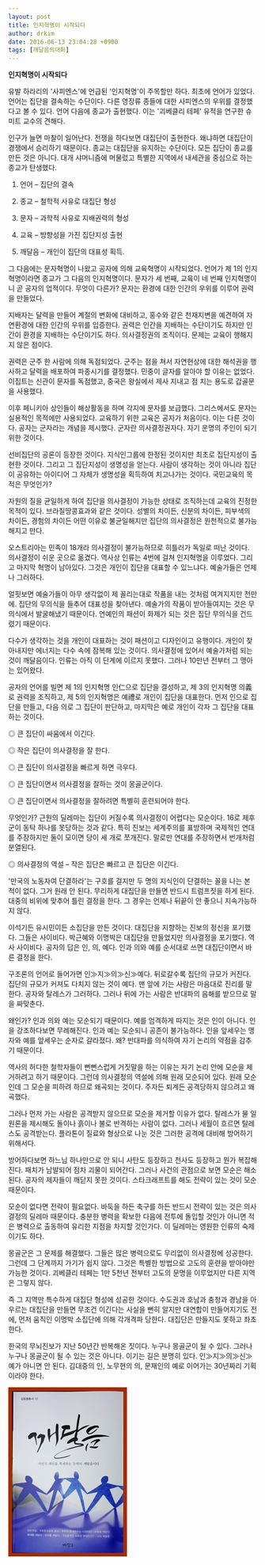 ```yaml
---
layout: post
title: 인지혁명이 시작되다
author: drkim
date: 2016-06-13 23:04:28 +0900
tags: [깨달음의대화]
---
```

  


**인지혁명이 시작되다**

  


유발 하라리의 '사피엔스'에 언급된 '인지혁명'이 주목할만 하다. 최초에 언어가 있었다. 언어는 집단을 결속하는 수단이다. 다른 영장류 종들에 대한 사피엔스의 우위를 결정했다고 볼 수 있다. 언어 다음에 종교가 출현했다. 이는 '괴베클리 테페' 유적을 연구한 슈미트 교수의 견해다. 

  


인구가 늘면 마찰이 일어난다. 전쟁을 하다보면 대집단이 출현한다. 왜냐하면 대집단이 경쟁에서 승리하기 때문이다. 종교는 대집단을 유지하는 수단이다. 모든 집단이 종교를 만든 것은 아니다. 대개 샤머니즘에 머물렀고 특별한 지역에서 내세관을 중심으로 하는 종교가 탄생했다. 

  


1) 언어 – 집단의 결속  

      
2) 종교 – 철학적 사유로 대집단 형성  

      
3) 문자 – 과학적 사유로 지배권력의 형성  

      
4) 교육 – 방향성을 가진 집단지성 출현  

      
5) 깨달음 – 개인이 집단의 대표성 획득. 

  


그 다음에는 문자혁명이 나왔고 공자에 의해 교육혁명이 시작되었다. 언어가 제 1의 인지혁명이라면 종교가 그 다음의 인지혁명이다. 문자가 세 번째, 교육이 네 번째 인지혁명이니 곧 공자의 업적이다. 무엇이 다른가? 문자는 환경에 대한 인간의 우위를 이루어 권력을 만들었다. 

  


지배자는 달력을 만들어 계절의 변화에 대비하고, 홍수와 같은 천재지변을 예견하여 자연환경에 대한 인간의 우위를 입증한다. 권력은 인간을 지배하는 수단이기도 하지만 인간이 환경을 지배하는 수단이기도 하다. 의사결정권의 조직이다. 문제는 교육이 행해지지 않은 점이다. 

  


권력은 군주 한 사람에 의해 독점되었다. 군주는 점을 쳐서 자연현상에 대한 해석권을 행사하고 달력을 배포하여 파종시기를 결정했다. 민중이 글자를 알아야 할 이유는 없었다. 이집트는 신관이 문자를 독점했고, 중국은 왕실에서 제사 지내고 점 치는 용도로 갑골문을 사용했다. 

  


이후 페니키아 상인들이 해상활동을 하며 각지에 문자를 보급했다. 그리스에서도 문자는 실용적인 목적에만 사용되었다. 교육하기 위한 교육은 공자가 처음이다. 이는 다른 것이다. 공자는 군자라는 개념을 제시했다. 군자란 의사결정권자다. 자기 운명의 주인이 되기 위한 것이다. 

  


선비집단의 공론이 등장한 것이다. 지식인그룹에 한정된 것이지만 최초로 집단지성이 출현한 것이다. 그리고 그 집단지성이 생명성을 얻는다. 사람이 생각하는 것이 아니라 집단이 공유하는 아이디어 그 자체가 생명성을 획득하여 치고나가는 것이다. 국민교육의 목적은 무엇인가? 

  


자원의 질을 균일하게 하여 집단을 의사결정이 가능한 상태로 조직하는데 교육의 진정한 목적이 있다. 브라질땅콩효과와 같은 것이다. 성별의 차이든, 신분의 차이든, 피부색의 차이든, 경험의 차이든 어떤 이유로 불균일해지만 집단의 의사결정은 원천적으로 불가능해지고 만다. 

  


오스트리아는 민족이 18개라 의사결정이 불가능하므로 히틀러가 독일로 떠난 것이다. 의사결정이 쉬운 곳으로 옮겼다. 역사상 인류는 4번에 걸쳐 인지혁명을 이루었다. 그리고 마지막 혁명이 남아있다. 그것은 개인이 집단을 대표할 수 있느냐다. 예술가들은 언제나 그러하다. 

  


얼핏보면 예술가들이 아무 생각없이 제 꼴리는대로 작품을 내는 것처럼 여겨지지만 천만에. 집단의 무의식을 들추어 대표성을 찾아낸다. 예술가의 작품이 받아들여지는 것은 무의식에서 발굴해냈기 때문이다. 연예인의 패션이 화제가 되는 것은 집단 무의식을 건드렸기 때문이다. 

  


다수가 생각하는 것을 개인이 대표하는 것이 패션이고 디자인이고 유행이다. 개인이 찾아내지만 에너지는 다수 속에 잠복해 있는 것이다. 의사결정에 있어서 예술가처럼 되는 것이 깨달음이다. 인류는 아직 이 단계에 이르지 못했다. 그러나 10만년 전부터 그 맹아는 있어왔다. 

  


공자의 언어를 빌면 제 1의 인지혁명 인仁으로 집단을 결성하고, 제 3의 인지혁명 의義로 권력을 조직하고, 제 5의 인지혁명은 예禮로 개인이 집단을 대표한다. 먼저 인으로 집단을 만들고, 다음 의로 그 집단이 판단하고, 마지막은 예로 개인이 각자 그 집단을 대표하는 것이다. 

  


◎ 큰 집단이 싸움에서 이긴다.  

      
◎ 작은 집단이 의사결정을 잘 한다.  

      
◎ 큰 집단이 의사결정을 빠르게 하면 극우다.  

      
◎ 큰 집단이면서 의사결정을 잘하는 것이 몽골군이다.   

      
◎ 큰 집단이면서 의사결정을 잘하려면 특별히 훈련되어야 한다. 

  


무엇인가? 근원의 딜레마는 집단이 커질수록 의사결정이 어렵다는 모순이다. 16로 제후군이 동탁 하나를 못당하는 것과 같다. 특히 진보는 세계주의를 표방하며 국제적인 연대를 주장하지만 둘이 모이면 당이 세 개로 쪼개진다. 말로만 연대를 주장하면서 번개처럼 분열된다. 

  


◎ 의사결정의 역설 – 작은 집단은 빠르고 큰 집단은 이긴다. 

  


'만국의 노동자여 단결하라'는 구호를 걸지만 두 명의 지식인이 단결하는 꼴을 나는 본 적이 없다. 그거 원래 안 된다. 무리하게 대집단을 만들면 반드시 트럼프짓을 하게 된다. 대중의 비위에 맞추어 틀린 결정을 한다. 그 경우는 언제나 뒤끝이 안 좋으니 지속가능하지 않다. 

  


이석기든 유시민이든 소집단을 만든 것이다. 대집단을 지향하는 진보의 정신을 포기했다. 그들은 사이비다. 박근혜와 이명박은 대집단을 만들었지만 의사결정을 포기했다. 역사 사이비다. 공자의 답은 인, 의, 예다. 인과 의와 예를 순서대로 쓰면 대집단이면서 바른 결정을 한다. 

  


구조론의 언어로 들어가면 인≫지≫의≫신≫예다. 뒤로갈수록 집단의 규모가 커진다. 집단의 규모가 커져도 다치지 않는 것이 예다. 맨 앞에 가는 사람은 마음대로 진리를 말한다. 공자와 탈레스가 그러하다. 그러나 뒤에 가는 사람은 반대파의 음해를 받으므로 말을 짜맞춘다. 

  


왜인가? 인과 의와 예는 모순되기 때문이다. 예를 엄격하게 따지는 것은 인이 아니다. 인을 강조하다보면 무례해진다. 인과 예는 모순되니 공존이 불가능하다. 인을 앞세우는 맹자와 예를 앞세우는 순자로 갈라졌다. 왜? 반대파를 의식하여 자기 논리의 약점을 감추기 때문이다. 

  


역사의 허다한 철학자들이 뻔뻔스럽게 거짓말을 하는 이유는 자기 논리 안에 모순을 제거하려고 하기 때문이다. 그런데 의사결정의 역설에 의해 원래 모순되어 있다. 원래 모순인데 그 모순을 피하려 하므로 왜곡되는 것이다. 주자든 퇴계든 공격당하지 않으려고 왜곡했다. 

  


그러나 먼저 가는 사람은 공격받지 않으므로 모순을 제거할 이유가 없다. 탈레스가 물 일원론을 제시해도 돌이나 흙이나 불로 반격하는 사람이 없다. 그러나 세월이 흐르면 탈레스도 공격받는다. 플라톤이 질료와 형상으로 나눈 것은 그러한 공격에 대비해 방어하기 위해서다. 

  


방어하다보면 하느님 하나만으로 안 되니 사탄도 등장하고 천사도 등장하고 뭔가 복잡해진다. 패치가 남발되어 점차 괴물이 되어간다. 그러나 사건의 관점으로 보면 모순은 해소된다. 공자의 제자들이 깨닫지 못한 것이다. 스타크래프트를 해도 전략이 있는 것이 모순 때문이다. 

  


모순이 없다면 전략이 필요없다. 바둑을 하든 축구를 하든 반드시 전략이 있는 것은 의사결정의 딜레마 때문이다. 충분한 병력을 확보한 다음에 전투에 돌입할 것인가 아니면 적은 병력으로 출동하여 유리한 지점을 차지할 것인가다. 이 딜레마는 영원한 인류의 숙제이기도 하다. 

  


몽골군은 그 문제를 해결했다. 그들은 많은 병력으로도 무리없이 의사결정에 성공한다. 그런데 그 단계까지 가기가 쉽지 않다. 그것은 특별한 방법으로 고도의 훈련을 받아야만 가능한 것이다. 괴베클리 테페는 1만 5천년 전부터 고도의 문명을 이루었지만 다른 지역은 그렇지 않다. 

  


즉 그 지역만 특수하게 대집단 형성에 성공한 것이다. 수도권과 호남과 충청과 경남을 아우르는 대집단을 만들면 무조건 이긴다는 사실을 뻔히 알지만 대연합이 만들어지기도 전에, 먼저 움직인 이명박 소집단에 의해 각개격파 당한다. 대집단은 만들지도 못하고 좌초한다. 

  


한국의 무뇌진보가 지난 50년간 반복해온 짓이다. 누구나 몽골군이 될 수 있다. 그러나 누구나 몽골군이 될 수 있는 것은 아니다. 이기는 길은 분명히 있다. 인≫지≫의≫신≫예가 아니면 안 된다. 김대중의 인, 노무현의 의, 문재인의 예로 이어가는 30년짜리 기획이라야 한다. 

  



 ![](/files/attach/images/198/110/719/aDSC01523.JPG)